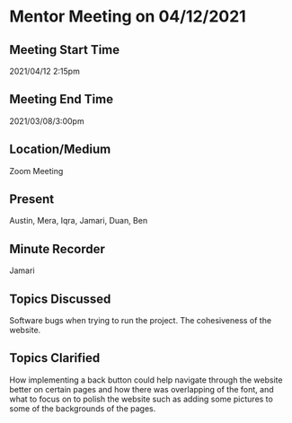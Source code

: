 # Mentor Meeting on 04/12/2021

## Meeting Start Time
 
2021/04/12 2:15pm
 
## Meeting End Time
 
2021/03/08/3:00pm

## Location/Medium
 
Zoom Meeting
 
## Present
 
Austin, Mera, Iqra, Jamari, Duan, Ben
 
## Minute Recorder

Jamari

## Topics Discussed
Software bugs when trying to run the project.
The cohesiveness of the website.

## Topics Clarified
How implementing a back button could help navigate through the website better on certain pages and how there was overlapping of the font, 
and what to focus on to polish the website such as adding some pictures to some of the backgrounds of the pages. 
